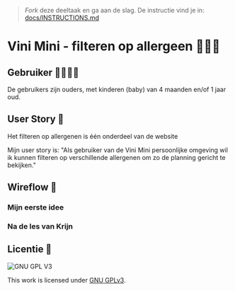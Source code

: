 > _Fork_ deze deeltaak en ga aan de slag. De instructie vind je in: [docs/INSTRUCTIONS.md](docs/INSTRUCTIONS.md)

# Vini Mini - filteren op allergeen 🥜🥚🌰
<!-- Geef je opdracht een titel en schrijf in één zin wat het is -->

## Gebruiker 👨‍👨‍👧‍👦
De gebruikers zijn ouders, met kinderen (baby) van 4 maanden en/of 1 jaar oud.

## User Story 📖
Het filteren op allergenen is één onderdeel van de website

Mijn user story is: 
"Als gebruiker van de Vini Mini persoonlijke omgeving wil ik kunnen filteren op verschillende allergenen om zo de planning gericht te bekijken."

## Wireflow 🤸
### Mijn eerste idee

### Na de les van Krijn
 

## Licentie 💯

![GNU GPL V3](https://www.gnu.org/graphics/gplv3-127x51.png)

This work is licensed under [GNU GPLv3](./LICENSE).
